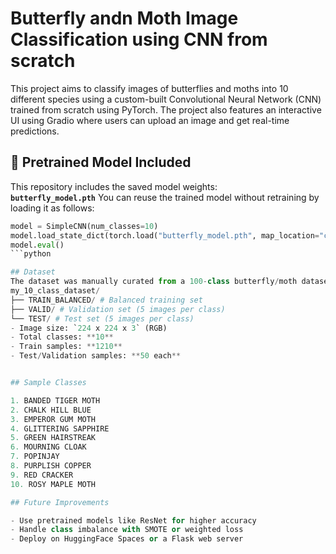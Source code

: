 # Butterfly andn Moth Image Classification using CNN from scratch
This project aims to classify images of butterflies and moths into 10 different species using a custom-built Convolutional Neural Network (CNN) trained from scratch using PyTorch. The project also features an interactive UI using Gradio where users can upload an image and get real-time predictions.

## 🧠 Pretrained Model Included

This repository includes the saved model weights:  
**`butterfly_model.pth`**
You can reuse the trained model without retraining by loading it as follows:
```python
model = SimpleCNN(num_classes=10)
model.load_state_dict(torch.load("butterfly_model.pth", map_location="cpu"))
model.eval()
```python

## Dataset
The dataset was manually curated from a 100-class butterfly/moth dataset. We selected 10 unique species and structured the dataset as follows:
my_10_class_dataset/
├── TRAIN_BALANCED/ # Balanced training set
├── VALID/ # Validation set (5 images per class)
└── TEST/ # Test set (5 images per class)
- Image size: `224 x 224 x 3` (RGB)
- Total classes: **10**
- Train samples: **1210**
- Test/Validation samples: **50 each**


## Sample Classes

1. BANDED TIGER MOTH  
2. CHALK HILL BLUE  
3. EMPEROR GUM MOTH  
4. GLITTERING SAPPHIRE  
5. GREEN HAIRSTREAK  
6. MOURNING CLOAK  
7. POPINJAY  
8. PURPLISH COPPER  
9. RED CRACKER  
10. ROSY MAPLE MOTH

## Future Improvements

- Use pretrained models like ResNet for higher accuracy
- Handle class imbalance with SMOTE or weighted loss
- Deploy on HuggingFace Spaces or a Flask web server

